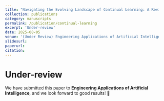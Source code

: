 ```yaml
---
title: "Navigating the Evolving Landscape of Continual Learning: A Review of Paradigms, Methodologies, and Open Challenges"
collection: publications
category: manuscripts
permalink: /publication/continual-learning
excerpt: 'Under-review'
date: 2025-08-05
venue: '(Under Review) Engineering Applications of Artificial Intelligence'
slidesurl: 
paperurl: 
citation: 
---
```

Under-review
=====
We have submitted this paper to **Engineering Applications of Artificial Intelligence**, and we look forward to good results! 🙏